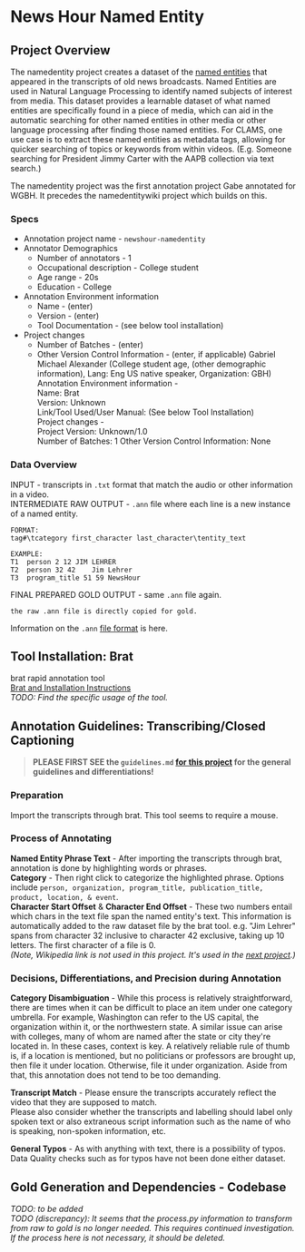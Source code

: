 # News Hour Named Entity

## Project Overview
The namedentity project creates a dataset of the [named entities](https://www.techtarget.com/searchbusinessanalytics/definition/named-entity#:~:text=In%20data%20mining%2C%20a%20named,phone%20numbers%2C%20companies%20and%20addresses.) 
that appeared in the transcripts of old news broadcasts. Named Entities are used in Natural Language Processing to identify named subjects of interest from media. 
This dataset provides a learnable dataset of what named entities  are specifically found in a piece of media, which can aid in the automatic searching for other named entities in other media or other language processing after finding those named entities.
For CLAMS, one use case is to extract these named entities as metadata tags, allowing for quicker searching of topics or keywords from within videos. (E.g. Someone searching for President Jimmy Carter with the AAPB collection via text search.)  
  
The namedentity project was the first annotation project Gabe annotated for WGBH. It precedes the namedentitywiki project which builds on this.  

### Specs
* Annotation project name - `newshour-namedentity`
* Annotator Demographics 
    * Number of annotators - 1
    * Occupational description - College student
    * Age range - 20s
    * Education - College
* Annotation Environment information
    * Name - (enter)
    * Version - (enter)
    * Tool Documentation - (see below tool installation)
* Project changes
    * Number of Batches - (enter)
    * Other Version Control Information - (enter, if applicable)
Gabriel Michael Alexander (College student age, (other demographic information), Lang: Eng US native speaker, Organization: GBH)  
Annotation Environment information -    
    Name: Brat  
    Version: Unknown  
    Link/Tool Used/User Manual: (See below Tool Installation)  
Project changes -  
    Project Version: Unknown/1.0  
    Number of Batches: 1
    Other Version Control Information: None


### Data Overview
INPUT - transcripts in `.txt` format that match the audio or other information in a video.   
INTERMEDIATE RAW OUTPUT - `.ann` file where each line is a new instance of a named entity. 
```
FORMAT:
tag#\tcategory first_character last_character\tentity_text
```
```
EXAMPLE:
T1	person 2 12	JIM LEHRER
T2	person 32 42	Jim Lehrer
T3	program_title 51 59	NewsHour
```
FINAL PREPARED GOLD OUTPUT - same `.ann` file again.  
```
the raw .ann file is directly copied for gold.
```
Information on the `.ann` [file format](https://brat.nlplab.org/standoff.html) is here.  

## Tool Installation: Brat
brat rapid annotation tool    
[Brat and Installation Instructions](https://brat.nlplab.org/index.html)   
_TODO: Find the specific usage of the tool._  

## Annotation Guidelines: Transcribing/Closed Captioning
> **PLEASE FIRST SEE the `guidelines.md` [for this project](https://github.com/clamsproject/aapb-annotations/blob/main/newshour-namedentity/guidelines.md) for the general guidelines and differentiations!**
### Preparation
Import the transcripts through brat. This tool seems to require a mouse.  
### Process of Annotating
**Named Entity Phrase Text** - After importing the transcripts through brat, annotation is done by highlighting words or phrases.  
**Category** - Then right click to categorize the highlighted phrase. 
Options include `person, organization, program_title, publication_title, product, location, & event`.  
**Character Start Offset** & **Character End Offset** - These two numbers entail which chars in the text file span the named entity's text. 
This information is automatically added to the raw dataset file by the brat tool. 
e.g. "Jim Lehrer" spans from character 32 inclusive to character 42 exclusive, taking up 10 letters. The first character of a file is 0.    
_(Note, Wikipedia link is not used in this project. It's used in the [next project](https://github.com/clamsproject/aapb-annotations/tree/main/newshour-namedentity-wikipedialink).)_

### Decisions, Differentiations, and Precision during Annotation
**Category Disambiguation** - While this process is relatively straightforward, there are times when it can be difficult to place an item under one category umbrella. 
For example, Washington can refer to the US capital, the organization within it, or the northwestern state. 
A similar issue can arise with colleges, many of whom are named after the state or city they're located in. In these cases, context is key. 
A relatively reliable rule of thumb is, if a location is mentioned, but no politicians or professors are brought up, then file it under location. Otherwise, file it under organization. 
Aside from that, this annotation does not tend to be too demanding.  

**Transcript Match** - Please ensure the transcripts accurately reflect the video that they are supposed to match.  
Please also consider whether the transcripts and labelling should label only spoken text or also extraneous script information such as the name of who is speaking, non-spoken information, etc. 

**General Typos** - As with anything with text, there is a possibility of typos. Data Quality checks such as for typos have not been done either dataset.  

## Gold Generation and Dependencies - Codebase
_TODO: to be added_  
_TODO (discrepancy): It seems that the process.py information to transform from raw to gold is no longer needed. This requires continued investigation. If the process here is not necessary, it should be deleted._
